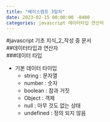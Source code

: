 ```yaml
---
title: "베이스캠프 3일차"
date: 2023-02-15 00:00:00 -0400
categories: javascript 데이터타입 연산자
---
```

#javascript 기초 지식\_2\_작성 중 문서
<br>
##데이터타입과 연산자
<br>
###데이터 타입
- 기본 데이터 타이입
  - string : 문자열
  - number : 숫자
  - boolean : 참과 거짓
  - Object : 객체
  - null : 아무 것도 없는 상태
  - undefined : 정의 되지 않음
<br>
